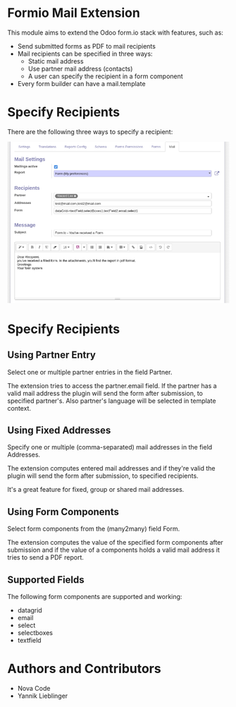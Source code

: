 # Formio Mail Extension

This module aims to extend the Odoo form.io stack with features, such as:

* Send submitted forms as PDF to mail recipients
* Mail recipients can be specified in three ways:
    * Static mail address
    * Use partner mail address (contacts)
    * A user can specify the recipient in a form component
* Every form builder can have a mail.template
    
# Specify Recipients

There are the following three ways to specify a recipient:

![Mail settings](./static/description/formio_builder_mail_settings.png)

# Specify Recipients

## Using Partner Entry

Select one or multiple partner entries in the field Partner.

The extension tries to access the partner.email field.
If the partner has a valid mail address the plugin will send the
form after submission, to specified partner's.
Also partner's language will be selected in template context.

## Using Fixed Addresses

Specify one or multiple (comma-separated) mail addresses in the field Addresses.

The extension computes entered mail addresses and if 
they're valid the plugin will send the form after submission, 
to specified recipients.

It's a great feature for fixed, group or shared mail addresses.

## Using Form Components

Select form components from the (many2many) field Form.

The extension computes the value of the specified form components
after submission and if the value of a components holds a valid
mail address it tries to send a PDF report.

## Supported Fields

The following form components are supported and working:

 - datagrid
 - email
 - select
 - selectboxes
 - textfield

# Authors and Contributors

- Nova Code
- Yannik Lieblinger
